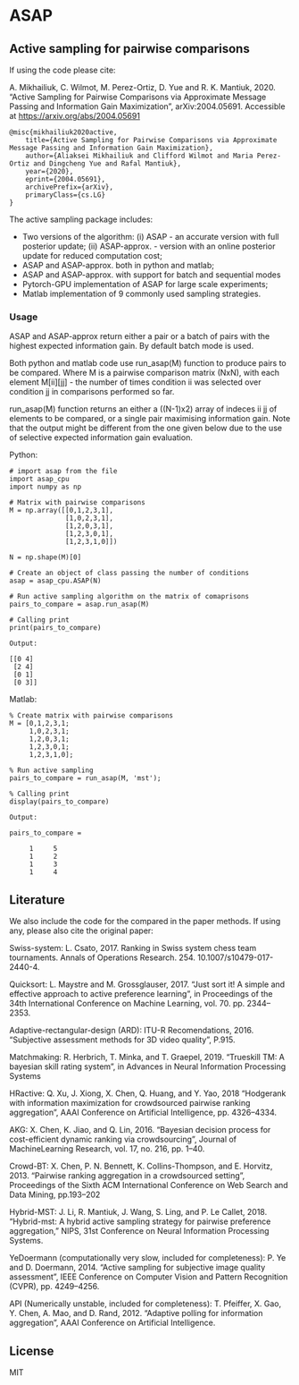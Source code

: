 # ASAP

## Active sampling for pairwise comparisons

If using the code please cite:

A. Mikhailiuk, C. Wilmot, M. Perez-Ortiz, D. Yue and R. K. Mantiuk, 2020. “Active Sampling for Pairwise Comparisons via Approximate Message Passing and Information Gain Maximization”, arXiv:2004.05691. Accessible at https://arxiv.org/abs/2004.05691


```
@misc{mikhailiuk2020active,
    title={Active Sampling for Pairwise Comparisons via Approximate Message Passing and Information Gain Maximization},
    author={Aliaksei Mikhailiuk and Clifford Wilmot and Maria Perez-Ortiz and Dingcheng Yue and Rafal Mantiuk},
    year={2020},
    eprint={2004.05691},
    archivePrefix={arXiv},
    primaryClass={cs.LG}
}
```

The active sampling package includes:

* Two versions of the algorithm: (i) ASAP - an accurate version with full posterior update; (ii) ASAP-approx. - version with an online posterior update for reduced computation cost;
* ASAP and ASAP-approx. both in python and matlab;
* ASAP and ASAP-approx. with support for batch and sequential modes
* Pytorch-GPU implementation of ASAP for large scale experiments;
* Matlab implementation of 9 commonly used sampling strategies.

### Usage

ASAP and ASAP-approx return either a pair or a batch of pairs with the highest expected information gain. By default batch mode is used.

Both python and matlab code use run_asap(M) function to produce pairs to be compared. Where M is a pairwise comparison matrix (NxN), with each element M[ii][jj] - the number of times condition ii was selected over condition jj in comparisons performed so far.

run_asap(M) function returns an either a ((N-1)x2) array of indeces ii jj of elements to be compared, or a single pair maximising information gain. Note that the output might be different from the one given below due to the use of selective expected information gain evaluation.

Python:

```
# import asap from the file
import asap_cpu
import numpy as np

# Matrix with pairwise comparisons
M = np.array([[0,1,2,3,1],
              [1,0,2,3,1],
              [1,2,0,3,1],
              [1,2,3,0,1],
              [1,2,3,1,0]])
              
N = np.shape(M)[0]

# Create an object of class passing the number of conditions
asap = asap_cpu.ASAP(N)

# Run active sampling algorithm on the matrix of comaprisons
pairs_to_compare = asap.run_asap(M)

# Calling print
print(pairs_to_compare)

Output: 

[[0 4]
 [2 4]
 [0 1]
 [0 3]]

```

Matlab:


```
% Create matrix with pairwise comparisons
M = [0,1,2,3,1;
     1,0,2,3,1;
     1,2,0,3,1;
     1,2,3,0,1;
     1,2,3,1,0];
              
% Run active sampling
pairs_to_compare = run_asap(M, 'mst');

% Calling print
display(pairs_to_compare)

Output: 

pairs_to_compare =

     1     5
     1     2
     1     3
     1     4

```


## Literature

We also include the code for the compared in the paper methods. If using any, please also cite the original paper:

Swiss-system: L. Csato, 2017. Ranking in Swiss system chess team tournaments. Annals of Operations Research. 254. 10.1007/s10479-017-2440-4. 

Quicksort: L.  Maystre  and  M.  Grossglauser, 2017.  “Just  sort  it!  A  simple  and  effective approach  to  active  preference  learning”,  in Proceedings  of  the 34th International Conference on Machine Learning, vol. 70. pp. 2344–2353.

Adaptive-rectangular-design (ARD): ITU-R Recomendations, 2016.  “Subjective  assessment  methods  for  3D  video  quality”,  P.915.

Matchmaking: R.  Herbrich,  T.  Minka,  and  T.  Graepel, 2019.  “Trueskill TM:  A  bayesian  skill rating system”, in Advances in Neural Information Processing Systems

HRactive: Q.  Xu,  J.  Xiong,  X.  Chen,  Q.  Huang,  and  Y.  Yao, 2018  “Hodgerank  with information  maximization  for  crowdsourced  pairwise  ranking  aggregation”, AAAI  Conference  on  Artificial Intelligence, pp. 4326–4334. 

AKG: X.  Chen,  K.  Jiao,  and  Q.  Lin, 2016.  “Bayesian  decision  process  for  cost-efficient  dynamic  ranking  via  crowdsourcing”, Journal  of  MachineLearning Research, vol. 17, no. 216, pp. 1–40.

Crowd-BT: X. Chen, P. N. Bennett, K. Collins-Thompson, and E. Horvitz, 2013. “Pairwise ranking aggregation in a crowdsourced setting”, Proceedings of the Sixth ACM  International  Conference  on  Web  Search  and  Data  Mining,  pp.193–202

Hybrid-MST: J.  Li,  R.  Mantiuk,  J.  Wang,  S.  Ling,  and  P.  Le  Callet, 2018.  “Hybrid-mst: A hybrid active sampling strategy for pairwise preference aggregation,” NIPS, 31st Conference on Neural Information Processing Systems.

YeDoermann (computationally very slow, included for completeness): P. Ye and D. Doermann, 2014. “Active sampling for subjective image quality assessment”, IEEE Conference on Computer Vision and Pattern Recognition (CVPR), pp. 4249–4256.

API (Numerically unstable, included for completeness): T. Pfeiffer, X. Gao, Y. Chen, A. Mao, and D. Rand, 2012. “Adaptive polling for information aggregation”, AAAI Conference on Artificial Intelligence.


## License

MIT
